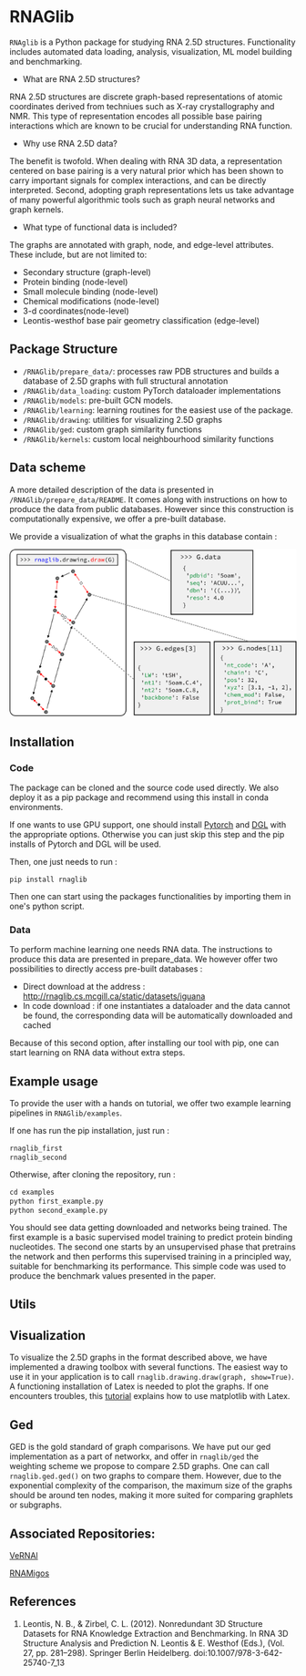 # RNAGlib

`RNAglib` is a Python package for studying RNA 2.5D structures. Functionality includes automated data loading, analysis,
visualization, ML model building and benchmarking.

* What are RNA 2.5D structures?

RNA 2.5D structures are discrete graph-based representations of atomic coordinates derived from techniues such as X-ray
crystallography and NMR. This type of representation encodes all possible base pairing interactions which are known to
be crucial for understanding RNA function.

* Why use RNA 2.5D data?

The benefit is twofold. When dealing with RNA 3D data, a representation centered on base pairing is a very natural prior
which has been shown to carry important signals for complex interactions, and can be directly interpreted. Second,
adopting graph representations lets us take advantage of many powerful algorithmic tools such as graph neural networks
and graph kernels.

* What type of functional data is included?

The graphs are annotated with graph, node, and edge-level attributes. These include, but are not limited to:

* Secondary structure (graph-level)
* Protein binding (node-level)
* Small molecule binding (node-level)
* Chemical modifications (node-level)
* 3-d coordinates(node-level)
* Leontis-westhof base pair geometry classification (edge-level)

## Package Structure

* `/RNAGlib/prepare_data/`: processes raw PDB structures and builds a database of 2.5D graphs with full structural
  annotation
* `/RNAGlib/data_loading`: custom PyTorch dataloader implementations
* `/RNAGlib/models`: pre-built GCN models.
* `/RNAGlib/learning`: learning routines for the easiest use of the package.
* `/RNAGlib/drawing`: utilities for visualizing 2.5D graphs
* `/RNAGlib/ged`: custom graph similarity functions
* `/RNAGlib/kernels`: custom local neighbourhood similarity functions

## Data scheme

A more detailed description of the data is presented in `/RNAGlib/prepare_data/README`. It comes along with instructions
on how to produce the data from public databases. However since this construction is computationally expensive, we offer
a pre-built database.

We provide a visualization of what the graphs in this database contain :

![Example graph](images/Fig1.png)

## Installation

### Code

The package can be cloned and the source code used directly. We also deploy it as a pip package and recommend using this
install in conda environments.

If one wants to use GPU support, one should install [Pytorch](https://pytorch.org/get-started/locally/)
and [DGL](https://www.dgl.ai/pages/start.html) with the appropriate options. Otherwise you can just skip this step and
the pip installs of Pytorch and DGL will be used.

Then, one just needs to run :

```
pip install rnaglib
```

Then one can start using the packages functionalities by importing them in one's python script.

### Data

To perform machine learning one needs RNA data. The instructions to produce this data are presented in prepare_data. We
however offer two possibilities to directly access pre-built databases :

* Direct download at the address : http://rnaglib.cs.mcgill.ca/static/datasets/iguana
* In code download : if one instantiates a dataloader and the data cannot be found, the corresponding data will be
  automatically downloaded and cached

Because of this second option, after installing our tool with pip, one can start learning on RNA data without extra
steps.

## Example usage

To provide the user with a hands on tutorial, we offer two example learning pipelines in `RNAGlib/examples`.

If one has run the pip installation, just run :

```
rnaglib_first
rnaglib_second
```

Otherwise, after cloning the repository, run :

```
cd examples
python first_example.py
python second_example.py
```

You should see data getting downloaded and networks being trained. The first example is a basic supervised model
training to predict protein binding nucleotides. The second one starts by an unsupervised phase that pretrains the
network and then performs this supervised training in a principled way, suitable for benchmarking its performance. This
simple code was used to produce the benchmark values presented in the paper.

## Utils

## Visualization

To visualize the 2.5D graphs in the format described above, we have implemented a drawing toolbox with several
functions. The easiest way to use it in your application is to call
`rnaglib.drawing.draw(graph, show=True)`. A functioning installation of Latex is needed to plot the graphs. If one
encounters troubles, this [tutorial](https://matplotlib.org/stable/tutorials/text/usetex.html)
explains how to use matplotlib with Latex.

## Ged

GED is the gold standard of graph comparisons. We have put our ged implementation as a part of networkx, and offer in
`rnaglib/ged` the weighting scheme we propose to compare 2.5D graphs. One can call `rnaglib.ged.ged()` on two graphs to
compare them. However, due to the exponential complexity of the comparison, the maximum size of the graphs should be
around ten nodes, making it more suited for comparing graphlets or subgraphs.

## Associated Repositories:

[VeRNAl](https://github.com/cgoliver/vernal)

[RNAMigos](https://github.com/cgoliver/RNAmigos)

## References

1. Leontis, N. B., & Zirbel, C. L. (2012). Nonredundant 3D Structure Datasets for RNA Knowledge Extraction and
   Benchmarking. In RNA 3D Structure Analysis and Prediction N. Leontis & E. Westhof (Eds.), (Vol. 27, pp. 281–298).
   Springer Berlin Heidelberg. doi:10.1007/978-3-642-25740-7\_13

